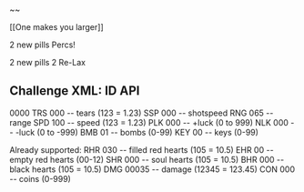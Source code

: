 



~~

[[One makes you larger]]

2 new pills
Percs!

2 new pills 2
Re-Lax



## Challenge XML: ID API
0000
TRS 000 -- tears (123 = 1.23)
SSP 000 -- shotspeed
RNG 065 -- range
SPD 100 -- speed (123 = 1.23)
PLK 000 -- +luck (0 to 999)
NLK 000 -- -luck (0 to -999)
BMB 01 -- bombs (0-99)
KEY 00 -- keys  (0-99)


Already supported:
RHR 030 -- filled red hearts (105 = 10.5)
EHR 00  -- empty red hearts  (00-12)
SHR 000 -- soul hearts       (105 = 10.5)
BHR 000 -- black hearts      (105 = 10.5)
DMG 00035 -- damage (12345 = 123.45)
CON 000 -- coins (0-999)